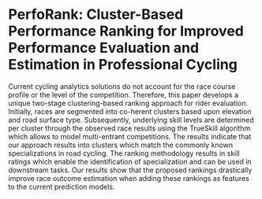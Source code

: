# PerfoRank: Cluster-Based Performance Ranking for Improved Performance Evaluation and Estimation in Professional Cycling

Current cycling analytics solutions do not account for the race course profile or the level of the competition. Therefore, this paper develops a unique two-stage clustering-based ranking approach for rider evaluation. Initially, races are segmented into co-herent clusters based upon elevation and road surface type. Subsequently, underlying skill levels are determined per cluster through the observed race results using the TrueSkill algorithm which allows to model multi-entrant competitions. The results indicate that our approach results into clusters which match the commonly known specializations in road cycling. The ranking methodology results in skill ratings which enable the identification of specialization and can be used in downstream tasks. Our results show that the proposed rankings drastically improve race outcome estimation when adding these rankings as features to the current prediction models.
